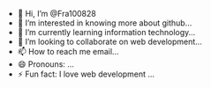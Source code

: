 - 👋 Hi, I’m @Fra100828
- 👀 I’m interested in knowing more about github...
- 🌱 I’m currently learning information technology...
- 💞️ I’m looking to collaborate on web development...
- 📫 How to reach me email...
- 😄 Pronouns: ...
- ⚡ Fun fact: I love web development ...

<!---
Fra100828/Fra100828 is a ✨ special ✨ repository because its `README.md` (this file) appears on your GitHub profile.
You can click the Preview link to take a look at your changes.
--->
